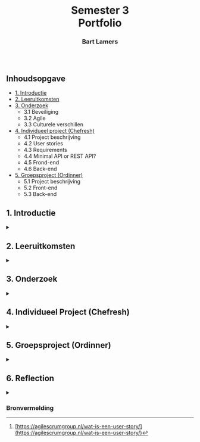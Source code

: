 <h1 align="center">
  Semester 3
  <br/>
  Portfolio
</h1>
<h3 align="center">
  Bart Lamers
</h3>
<br/>

<p align="center"><img alt="" src="https://c.tenor.com/_DOBjnGspYAAAAAC/code-coding.gif"/></p>

## Inhoudsopgave
* [1. Introductie](#introductie)
* [2. Leeruitkomsten](#leeruitkomsten)
* [3. Onderzoek](#onderzoek)
    * 3.1 Beveiliging
    * 3.2 Agile
    * 3.3 Culturele verschillen
* [4. Individueel project (Chefresh)](#individueel-project-chefresh)
    * 4.1 Project beschrijving
    * 4.2 User stories
    * 4.3 Requirements
    * 4.4 Minimal API or REST API?
    * 4.5 Frond-end
    * 4.6 Back-end
* [5. Groepsproject (Ordinner)](#groepsproject-ordinner)
    * 5.1 Project beschrijving
    * 5.2 Front-end
    * 5.3 Back-end
        
## 1. Introductie

<details>
<summary> </summary>
In this document I describe the learning outcomes, 
</details>

## 2. Leeruitkomsten

<details>
<summary> </summary>
<table>
  <tr>
    <th>#</th>
    <th>Name</th>
    <th>Clarification</th>
  </tr>
  <tr>
    <td>
      1
    </td>
    <td>
      You design and build user-friendly, full-stack web applications.
    </td>
    <td>
      User friendly: You apply basic User experience testing and development techniques.
      <br/>
      <br/>
      Full-stack: You design and build a full stack application using commonly accepted front end (Javascript-based framework) and back end techniques (e.g. Object Relational Mapping) choosing and implementing relevant communication protocols and addressing asynchronous communication issues.
    </td>
  </tr>
    <tr>
    <td>
      2
    </td>
    <td>
      You use software tooling and methodology that continuously monitors and improve the software quality during software development.
    </td>
    <td>
      Tooling and methodology: Carry out, monitor and report on unit integration, regression and system tests, with attention for security and performance aspects, as well as applying static code analysis and code reviews.
    </td>
    </tr>
    </tr>
    <tr>
    <td>
      3
    </td>
    <td>
      You choose and implement the most suitable agile software development method for your software project.
    </td>
    <td>
      Choose: You are aware of the most popular agile methods and their underlying agile principles. Your choice of a method is motivated and based on well-defined selection criteria and context analyses.
    </td>
  </tr>
    </tr>
    <tr>
    <td>
      4
    </td>
    <td>
      You design and implement a (semi)automated software release process that matches the needs of the project context.
    </td>
    <td>
      Design and implement: You design a release process and implement a continuous integration and deployment solution (using e.g. Gitlab CI and Docker).
    </td>
  </tr>
    </tr>
    <tr>
    <td>
      5
    </td>
    <td>
      You recognize and take into account cultural differences between project stakeholders and ethical aspects in software development.
    </td>
    <td>
      Recognize: Recognition is based on theoretically substantiated awareness of cultural differences and ethical aspects in software engineering.
      <br/>
      <br/>
      Take into account: Adapt your communication, working, and behavior styles to reflect project stakeholders from different cultures; Address one of the standard Programming Ethical Guidelines (e.g., ACM Code of Ethics and Professional Conduct) in your work.
    </td>
  </tr>
    </tr>
    <tr>
    <td>
      6
    </td>
    <td>
      You analyze (non-functional) requirements, elaborate (architectural) designs and validate them using multiple types of test techniques.
    </td>
    <td>
      Multiple types of test techniques: You apply user acceptance testing and stakeholder feedback to validate the quality of the requirements. You evaluate the quality of the design (e.g., by testing or prototyping) taking into account the formulated quality properties like security and performance.
    </td>
  </tr>
    </tr>
    <tr>
    <td>
      7
    </td>
    <td>
      You analyze and describe simple business processes that are related to your project.
    </td>
    <td>
      Simple: Involving stakeholders, predominantly sequential processes with one or two alternative paths.
      <br/>
      <br/>
      Related: Business processes during which the software that you are developing will be used (business processes that the software must support by fully or partially automating them).
<br/>
<br/>
or
<br/>
<br/>
Business processes needed for the success of your software development project (e.g., product release, market release, financial assurance).
    </td>
  </tr>
    </tr>
    <tr>
    <td>
      8
    </td>
    <td>
      You act in a professional manner during software development and learning.
    </td>
    <td>
      Professional manner: You actively ask and apply feedback from stakeholders and advise them on the most optimal technical and design (architectural) solutions. You choose and substantiate solutions for a given problem.
    </td>
  </tr>
</table>

[⬆️ Terug naar inhoudsopgave](#table-of-contents)

</details>

## 3. Onderzoek

<details>
<summary> </summary>
Door middel van onderzoek heb ik de volgende leeruitkomsten aangetoond:
<br/>
Leeruitkomsten 2, 3 en 5

### 3.1 Beveiliging


### 3.2 Agile


### 3.3 Culturele verschillen


[⬆️ Terug naar inhoudsopgave](#inhoudsopgave)
  
</details>

## 4. Individueel Project (Chefresh)

<details>
<summary> </summary>
Met mijn individuele project (IP) heb ik de volgende leeruitkomsten aangetoond:
<br/>
Leeruitkomsten 1, 2, 4 en 6

### 4.1 Project beschrijving
Chefresh is a app developed in C# with the use of a minimal-API backend and a ReactJS front-end.

Purpose of the app: <br/>
Chefresh: the revolutionary inventory app that allows you to keep track of your products in the house by best before date!
This way you will never be faced with surprises in the fridge again and you can prepare the tastiest dishes with food that needs to be consumed the fastest.
So nice for our planet 🌍

### 4.2 User stories
De user stories heb ik beschreven bij de [issues](https://github.com/LamersBart/S3-Portfolio/issues).
</br>
Ik heb voor de user stories het volgende format gebruikt [^1]:
* Als: (klant)
* Wil ik: (beschrijving van datgene dat ontwikkeld moet worden)
* Zodat ik: (beschrijving van de reden waarom dat ontwikkeld moet worden)

### 4.3 Requirements
* Front-end language: ReactJS
* Back-end language: .NET 6
* Backend bestaat uit een Minimal API zodat de app ook door derden kan worden geïmplementeerd
* Database voor het bijhouden van producten en voorraad

### 4.4 Minimal API or REST API?
Chefresh versie 1 is een MVC-applicatie met 3-lagen structuur.
Dit was nodig om de leeruitkomsten uit semester 2 aan te tonen.
Nu wil ik de Chefresh app verder optimaliseren en ga ik een API maken die met een losse front-end communiceerd.
Hiervoor heb ik onderzoek gedaan naar een minimal API (zonder controllers) of een standaard API (met controllers) zie 4.6.

### 4.5 Front-end
De front-end van Chefresh is gemaakt in ReactJS i.c.m. bootstrap voor react.
Ik had nog nooit eerder gewerkt met ReactJS dus het was een hele uitdaging om de web-app op de juiste manier te laten functioneren.
In de frond-end maak ik gebruik van Axios voor het versturen van calls naar de back-end.

In het begin liep ik tegen het probleem van cross-origin aan en dat mijn front-end daardoor niet kon communiceren met de back-end. Na wat aanpassingen in de back-end was dit probleem ook verholpen.


### 4.6 Back-end
Ik heb dit semester opnieuw gekozen voor een backend in C# (.Net6). In het 2e semester heb ik ook al met C# (.Net6) gewerkt met een MVC-versie van Chefresh.
Omdat ik me meer wilde verdiepen in C# heb ik niet gekozen voor een standaard REST-API met controllers aangezien dit te makkelijk zou zijn met het ombouwen van de MVC-applicatie naar een API.
Daarom heb ik gekozen voor een minimal-API, een API zonder controllers waarbij de endpoints worden aangemaakt in de program.cs.

Omdat Chefresh voornamelijk bestaat uit CRUD-acties heeft een minimal-API als voordeel dat het compacter is dan een standaard API.
Het was wel even zoeken hoe een minimal-API werkt omdat de documentatie en implementatie er van nog niet zo breed bekend is als de standaard versie van een API.

Gaandeweg ben ik er achter gekomen dat naast de voordelen die een minimal-API met zich mee brengt er ook nadelen zijn.
Zo is het niet mogelijk om een cookie aan te maken in een endpoint, maar uitsluitend in de middleware. Hierdoor heb ik de JWT-token niet als httpOnly-cookie kunnen meesturen en moest ik de token opslaan in de localstorage van de browser.
Meer hierover heb ik beschreven in mijn onderzoek naar veiligheid.

[⬆️ Terug naar inhoudsopgave](#inhoudsopgave)

</details>

## 5. Groepsproject (Ordinner)

<details>
<summary> </summary>
Met het groepsproject (GP) heb ik de volgende leeruitkomsten aangetoond:
<br/>
Leeruitkomsten 3, 6, 7 en 8

### 5.1 Project beschrijving
Ordinner is een applicatie voor gebruik in de horeca. De app is voorzien van meerdere frond-ends en één back-end. Zo is er een front-end voor de restaurant gasten die via de web-app een bestelling kunnen plaatsen die vervolgens word doorgestuurd naar de front-end voor keuken en bar.
Het was een hele uitdaging om alle requirements te verwezenlijken, maar met goed teamwork is het wel gelukt. De stakeholders zijn bij alle opleveringen erg enthousiast geweest over het opgeleverde werk, ze zijn in het hele process ook nauw betrokken geweest. 
  
### 5.2 Front-end
De front-end van Ordinner is geschreven in ReactJS, ik heb me samen met Britt voornamelijk ingespannen voor het front-end gedeelte van de app.
De front-end is regelmatig aangepast op basis van nieuwe feedback van de stakeholders. Omdat we werken in het groepsproject met agile is het project eigenlijk nooit "af", maar is er altijd ruimte voor verbetering. Ik heb de samenwerking met Britt als erg prettig ervaren en we mogen bij zijn met het behaalde resultaat.

### 5.3 Back-end
De back-end van Ordinner is geschreven in JAVA spring-boot en er is gebruik gemaakt van {ORM} voor het genereren van de database.
Omdat ik voornamelijk bezig ben geweest met de front-end is er niet een specifiek item uit de back-end wat ik heb gemaakt. Wel is er veel overleg geweest tussen Maarten en Janine (team back-end) om nieuwe endpoints te maken die vervolgens gebruikt zouden worden in de front-end. Ook deze samenerweking is prettig velopen.

[⬆️ Terug naar inhoudsopgave](#inhoudsopgave)  
  
</details>

## 6. Reflection

<details>
<summary> </summary>
Ik heb het derde semester als zeer leerzaam ervaren. Ik heb veel plezier gehad met het groepsproject, mede door het fijne team maar ook de leuke opdracht.
Daarnaast heb ik veel geleerd en toegepast, denk aan ReactJS (zowel bij IP als GP) en het gebruik van een minimal-API. Ook de onderzoeken naar beveiliging hebben me veel gebracht.
Ik weet nu wat de beste manier is om een JWT-token te gebruiken en hoe ik op die manier een veilige API kan bouwen. Dit was mijn nog niet gelukt in semester 1 en 2.

[⬆️ Terug naar inhoudsopgave](#inhoudsopgave)  
  
</details>

### Bronvermelding
[^1]: [https://agilescrumgroup.nl/wat-is-een-user-story/](https://agilescrumgroup.nl/wat-is-een-user-story/)
